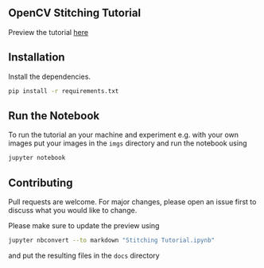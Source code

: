 ## OpenCV Stitching Tutorial

Preview the tutorial [here](https://github.com/lukasalexanderweber/stitching_tutorial/blob/master/docs/Stitching%20Tutorial.md)

## Installation

Install the dependencies.

```bash
pip install -r requirements.txt
```

## Run the Notebook

To run the tutorial an your machine and experiment e.g. with your own images put your images in the `imgs` directory and run the notebook using

```bash
jupyter notebook
```

## Contributing

Pull requests are welcome. For major changes, please open an issue first to discuss what you would like to change.

Please make sure to update the preview using

```bash
jupyter nbconvert --to markdown "Stitching Tutorial.ipynb"
```

and put the resulting files in the `docs` directory
